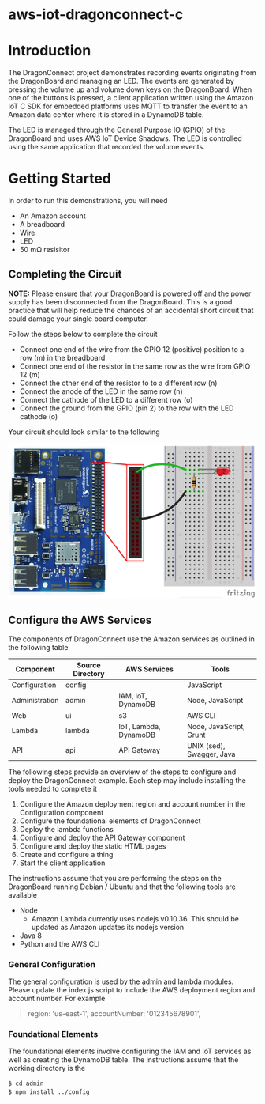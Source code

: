---
---
# aws-iot-dragonconnect-c

# Introduction
The DragonConnect project demonstrates recording events originating from
the DragonBoard and managing an LED.  The events are generated by pressing
the volume up and volume down keys on the DragonBoard.  When one of the
buttons is pressed, a client application written using the Amazon IoT C SDK
for embedded platforms uses MQTT to transfer the event to an Amazon data
center where it is stored in a DynamoDB table.

The LED is managed through the General Purpose IO (GPIO) of the DragonBoard
and uses AWS IoT Device Shadows.  The LED is controlled using the same
application that recorded the volume events.

# Getting Started
In order to run this demonstrations, you will need

* An Amazon account
* A breadboard
* Wire
* LED
* 50 m&#x2126; resisitor

## Completing the Circuit

**NOTE:** Please ensure that your DragonBoard is powered off and the power
supply has been disconnected from the DragonBoard.  This is a good practice
that will help reduce the chances of an accidental short circuit that could
damage your single board computer.

Follow the steps below to complete the circuit

* Connect one end of the wire from the GPIO 12 (positive) position to a row (m) in the breadboard
* Connect one end of the resistor in the same row as the wire from GPIO 12 (m)
* Connect the other end of the resistor to to a different row (n)
* Connect the anode of the LED in the same row (n)
* Connect the cathode of the LED to a different row (o)
* Connect the ground from the GPIO (pin 2) to the row with the LED cathode (o)

Your circuit should look similar to the following

![DragonBoard Manage LED Breadboard](docs/ManageLED_breadboard.png)

## Configure the AWS Services

The components of DragonConnect use the Amazon services as outlined in the
following table

Component | Source Directory | AWS Services | Tools
----------|------------------|--------------|------
Configuration | config | | JavaScript
Administration | admin | IAM, IoT, DynamoDB | Node, JavaScript
Web | ui | s3 | AWS CLI
Lambda | lambda | IoT, Lambda, DynamoDB | Node, JavaScript, Grunt
API | api | API Gateway | UNIX (sed), Swagger, Java

The following steps provide an overview of the steps to configure and deploy
the DragonConnect example.  Each step may include installing the tools needed
to complete it

1.  Configure the Amazon deployment region and account number in the Configuration component
1.  Configure the foundational elements of DragonConnect
1.  Deploy the lambda functions
1.  Configure and deploy the API Gateway component
1.  Configure and deploy the static HTML pages
1.  Create and configure a thing
1.  Start the client application

The instructions assume that you are performing the steps on the DragonBoard
running Debian / Ubuntu and that the following tools are available

* Node
  * Amazon Lambda currently uses nodejs v0.10.36.  This should be updated as Amazon updates its nodejs version
* Java 8
* Python and the AWS CLI

### General Configuration

The general configuration is used by the admin and lambda modules.  Please
update the index.js script to include the AWS deployment region and account
number.  For example

> region: 'us-east-1',
> accountNumber: '012345678901',

### Foundational Elements

The foundational elements involve configuring the IAM and IoT services as well
as creating the DynamoDB table.  The instructions assume that the working
directory is the 

```sh
$ cd admin
$ npm install ../config
```
